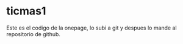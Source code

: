 # ticmas1

Este es el codigo de la onepage, lo subi a git y despues lo mande al repositorio de github. 
